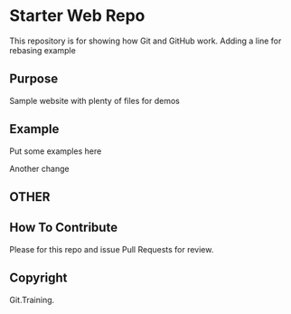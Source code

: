 # Starter Web Repo

This repository is for showing how Git and GitHub work.
Adding a line for rebasing example

## Purpose

Sample website with plenty of files for demos

## Example

Put some examples here

Another change

## OTHER

## How To Contribute

Please for this repo and issue Pull Requests for review.

## Copyright

Git.Training.